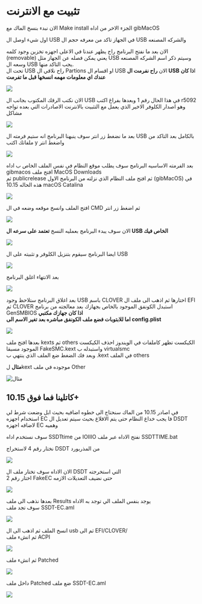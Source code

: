 # تثبيت مع الانترنت

الان نبدء بنسخ الماك مع Make install الجزء الاخر من اداه gibMacOS

اول شيء اوصل ال USB في الجهاز تاكد من معرفه حجم ال USB والشركه المصنعه

الان بعد ما نفتح البرنامج راح يظهر عندنا في الاعلى اجهزه تخزين وجود كلمه \(removable\) يعني يمكن فصله عن الجهاز مثل USB وسيتم ذكر اسم الشركه المصنعه وسعه ال USB يجب التاكد منها.  
تحت ال USB راح نلاقي ال Partions او اقسام ال USB الان **راح نفرمت ال USB** ا**ذا كان عندك اي معلومات مهمه انسخها قبل ما تفرمت**

![](../.gitbook/assets/image%20%2818%29.png)

الان نكتب الرقك المكتوب بجانب ال USB في هذا الحال رقم 1 وبعدها بفراغ اكتب r5092 وهو اصدار الكلوفر الاخير الذي يعمل مع التثبيت بالانترنت الاصادرات التي بعده تواجه مشاكل

![](../.gitbook/assets/image%20%2872%29.png)

بعد ما نضغط زر انتر سوف ينبهنا البرنامج انه ستيم فرمته ال USB بالكامل بعد التاكد من ملفاتك اكتب y واضغط انتر

![](../.gitbook/assets/image%20%287%29.png)

بعد الفرمته الاساسيه البرنامج سوف يطلب موقع النظام في نفس الملف الخاص ب اداه gibmacos افتح ملف MacOS Downloads  
ثم publicrelease ثم افتح ملف النظام الذي نزلته من البرنامج الاول \(gibMacOS\) في هذه الحاله 10.15 macOS Catalina

![](../.gitbook/assets/image%20%2850%29.png)

افتح الملف وانسخ موقعه وضعه في ال CMD ثم اضغط زر انتر

![](../.gitbook/assets/image%20%2874%29.png)

الان سوف يبدء البرنامج بعمليه النسخ **تعتمد على سرعه ال USB الخاص فيك**

![](../.gitbook/assets/image%20%2835%29.png)

ايضا البرنامج سيقوم بتنزيل الكلوفر و تثبيته على ال USB

![](../.gitbook/assets/image%20%2855%29.png)

بعد الانتهاء اغلق البرنامج

![](../.gitbook/assets/image%20%2842%29.png)

بعد اغلاق البرنامج ستلاحظ وجود USB باسم CLOVER اختارها ثم اذهب الى ملف ال EFI ثم CLOVER استبدل الكونفق الموجود بالخاص بجهازك بعد معالجته من برنامج GenSMBIOS **اذا كان جهازك مكتبي  
اما للابتوبات فضع ملف الكونفق مباشره بعد تغير الاسم الى config.plist**

![](../.gitbook/assets/image%20%2814%29.png)

بعدها افتح ملف kexts ثم others الكيكست تظهر كاملفات في الويندوز احذف الكيكست الموجود مسبقا FakeSMC.kext واستبدله ب virtualsmc  
وبعد فك الضغط ضع الملف الذي ينتهي ب .kext في الملف others

**مثال** لkext موجوده في ملف Other

![&#x645;&#x62B;&#x627;&#x644;](../.gitbook/assets/image%20%2843%29.png)

## كاتلينا فما فوق 10.15+

في اصادر 10.15 من الماك سنحتاج الى خطوه اضافيه بحيث ابل وضعت شرط لي استخدام اجهزه EC فا يجب خداع النظام حتى يتم الاقلاع بحيث سيتم تعديل ال DSDT لاضافه اجهزه EC وهميه

سوف نستخدم اداه SSDTtime من IOIIIO نفتح الاداه عبر ملف SSDTTIME.bat

نختار رقم 4 لاستخراج DSDT من المذربورد

![](../.gitbook/assets/image%20%2846%29.png)

الان الاداه سوف تختار ملف ال DSDT التي استخرجته  
اختار رقم 2 FakeEC حتى نضيف التعديلات الازمه

![](../.gitbook/assets/image%20%2823%29.png)

بعدها نذهب الى ملف Results يوجد بنفس الملف الي توجد به الاداه  
سوف تجد ملف SSDT-EC.aml

![](../.gitbook/assets/image%20%2848%29.png)

انسخ الملف ثم اذهب الى ال usb ثم الى EFI/CLOVER/  
ثم انشء ملف ACPI

![](../.gitbook/assets/image%20%2860%29.png)

ثم انشء ملف Patched

![](../.gitbook/assets/image%20%2828%29.png)

داخل ملف Patched ضع ملف SSDT-EC.aml

![](../.gitbook/assets/image%20%2832%29.png)

